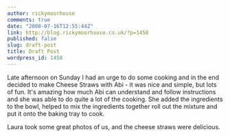 ```yaml
---
author: rickymoorhouse
comments: true
date: "2008-07-16T12:55:44Z"
link: http://blog.rickymoorhouse.co.uk/?p=1450
published: false
slug: draft-post
title: Draft Post
wordpress_id: 1450
---
```


Late afternoon on Sunday I had an urge to do some cooking and in the end decided to make Cheese Straws with Abi - it was nice and simple, but lots of fun. It's amazing how much Abi can understand and follow instructions and she was able to do quite a lot of the cooking. She added the ingredients to the bowl, helped to mix the ingredients together roll out the mixture and put it onto the baking tray to cook.   


Laura took some great photos of us, and the cheese straws were delicious.  

